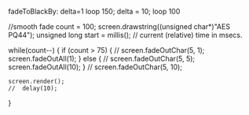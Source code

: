 
fadeToBlackBy: 
delta=1 loop 150;
delta = 10; loop 100

//smooth fade
count = 100;
screen.drawstring((unsigned char*)"AES PQ44");
unsigned long start = millis(); // current (relative) time in msecs.

while(count--)
{
    if (count > 75)
    {
        // screen.fadeOutChar(5, 1);
        screen.fadeOutAll(1);
    }
    else
    {
        // screen.fadeOutChar(5, 5);
        screen.fadeOutAll(10);
    }
    //  screen.fadeOutChar(5, 10);
    
    
    screen.render();
    //  delay(10);
}